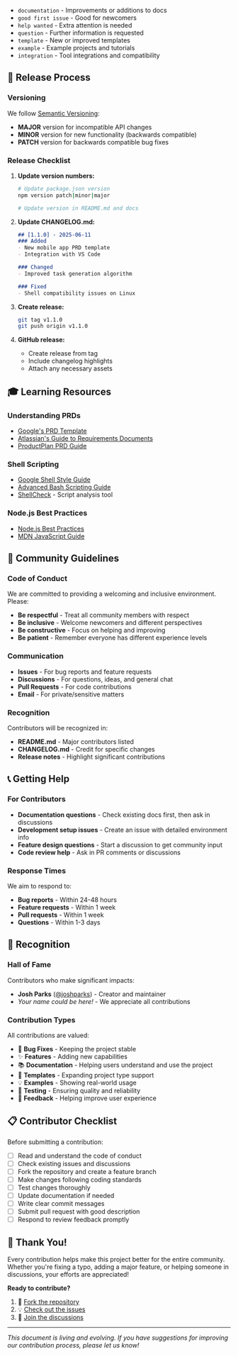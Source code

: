 - `documentation` - Improvements or additions to docs
- `good first issue` - Good for newcomers
- `help wanted` - Extra attention is needed
- `question` - Further information is requested
- `template` - New or improved templates
- `example` - Example projects and tutorials
- `integration` - Tool integrations and compatibility

## 🚢 Release Process

### Versioning

We follow [Semantic Versioning](https://semver.org/):
- **MAJOR** version for incompatible API changes
- **MINOR** version for new functionality (backwards compatible)
- **PATCH** version for backwards compatible bug fixes

### Release Checklist

1. **Update version numbers:**
   ```bash
   # Update package.json version
   npm version patch|minor|major
   
   # Update version in README.md and docs
   ```

2. **Update CHANGELOG.md:**
   ```markdown
   ## [1.1.0] - 2025-06-11
   ### Added
   - New mobile app PRD template
   - Integration with VS Code
   
   ### Changed
   - Improved task generation algorithm
   
   ### Fixed
   - Shell compatibility issues on Linux
   ```

3. **Create release:**
   ```bash
   git tag v1.1.0
   git push origin v1.1.0
   ```

4. **GitHub release:**
   - Create release from tag
   - Include changelog highlights
   - Attach any necessary assets

## 🎓 Learning Resources

### Understanding PRDs
- [Google's PRD Template](https://docs.google.com/document/d/1yrU5F6Gxhkfma91wf_IWTtI_YS_4fg_7jJ_IC8XYKYg)
- [Atlassian's Guide to Requirements Documents](https://www.atlassian.com/agile/requirements)
- [ProductPlan PRD Guide](https://www.productplan.com/glossary/product-requirements-document/)

### Shell Scripting
- [Google Shell Style Guide](https://google.github.io/styleguide/shellguide.html)
- [Advanced Bash Scripting Guide](https://tldp.org/LDP/abs/html/)
- [ShellCheck](https://www.shellcheck.net/) - Script analysis tool

### Node.js Best Practices
- [Node.js Best Practices](https://github.com/goldbergyoni/nodebestpractices)
- [MDN JavaScript Guide](https://developer.mozilla.org/en-US/docs/Web/JavaScript/Guide)

## 🤝 Community Guidelines

### Code of Conduct

We are committed to providing a welcoming and inclusive environment. Please:

- **Be respectful** - Treat all community members with respect
- **Be inclusive** - Welcome newcomers and different perspectives  
- **Be constructive** - Focus on helping and improving
- **Be patient** - Remember everyone has different experience levels

### Communication

- **Issues** - For bug reports and feature requests
- **Discussions** - For questions, ideas, and general chat
- **Pull Requests** - For code contributions
- **Email** - For private/sensitive matters

### Recognition

Contributors will be recognized in:
- **README.md** - Major contributors listed
- **CHANGELOG.md** - Credit for specific changes
- **Release notes** - Highlight significant contributions

## 📞 Getting Help

### For Contributors

- **Documentation questions** - Check existing docs first, then ask in discussions
- **Development setup issues** - Create an issue with detailed environment info
- **Feature design questions** - Start a discussion to get community input
- **Code review help** - Ask in PR comments or discussions

### Response Times

We aim to respond to:
- **Bug reports** - Within 24-48 hours
- **Feature requests** - Within 1 week
- **Pull requests** - Within 1 week
- **Questions** - Within 1-3 days

## 🎉 Recognition

### Hall of Fame

Contributors who make significant impacts:

- **Josh Parks** ([@joshparks](https://github.com/joshparks)) - Creator and maintainer
- *Your name could be here!* - We appreciate all contributions

### Contribution Types

All contributions are valued:
- 🐛 **Bug Fixes** - Keeping the project stable
- ✨ **Features** - Adding new capabilities  
- 📚 **Documentation** - Helping users understand and use the project
- 🎨 **Templates** - Expanding project type support
- 💡 **Examples** - Showing real-world usage
- 🧪 **Testing** - Ensuring quality and reliability
- 🎯 **Feedback** - Helping improve user experience

## 📋 Contributor Checklist

Before submitting a contribution:

- [ ] Read and understand the code of conduct
- [ ] Check existing issues and discussions
- [ ] Fork the repository and create a feature branch
- [ ] Make changes following coding standards
- [ ] Test changes thoroughly
- [ ] Update documentation if needed
- [ ] Write clear commit messages
- [ ] Submit pull request with good description
- [ ] Respond to review feedback promptly

## 🙏 Thank You!

Every contribution helps make this project better for the entire community. Whether you're fixing a typo, adding a major feature, or helping someone in discussions, your efforts are appreciated!

**Ready to contribute?** 

1. 🍴 [Fork the repository](https://github.com/joshparks/claude-master-and-commander/fork)
2. 💡 [Check out the issues](https://github.com/joshparks/claude-master-and-commander/issues)
3. 💬 [Join the discussions](https://github.com/joshparks/claude-master-and-commander/discussions)

---

*This document is living and evolving. If you have suggestions for improving our contribution process, please let us know!*
